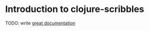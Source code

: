 # Introduction to clojure-scribbles

TODO: write [great documentation](http://jacobian.org/writing/what-to-write/)
